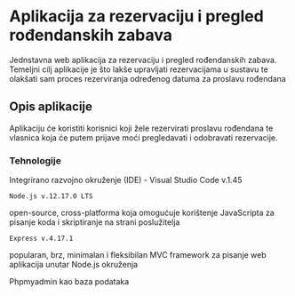# Aplikacija za rezervaciju i pregled rođendanskih zabava
Jednstavna web aplikacija za rezervaciju i pregled rođendanskih zabava. Temeljni cilj aplikacije je što lakše upravljati rezervacijama u sustavu te olakšati sam proces rezerviranja određenog datuma za proslavu rođendana


## Opis aplikacije
Aplikaciju će koristiti korisnici koji žele rezervirati proslavu rođendana te vlasnica koja će putem prijave moći pregledavati i odobravati rezervacije.


### Tehnologije
Integrirano razvojno okruženje (IDE) - Visual Studio Code v.1.45
```
Node.js v.12.17.0 LTS
```
open-source, cross-platforma koja omogućuje korištenje JavaScripta za pisanje koda i skriptiranje na strani poslužitelja
```
Express v.4.17.1 
```
popularan, brz, minimalan i fleksibilan MVC framework za pisanje web aplikacija  unutar Node.js okruženja 

Phpmyadmin kao baza podataka
